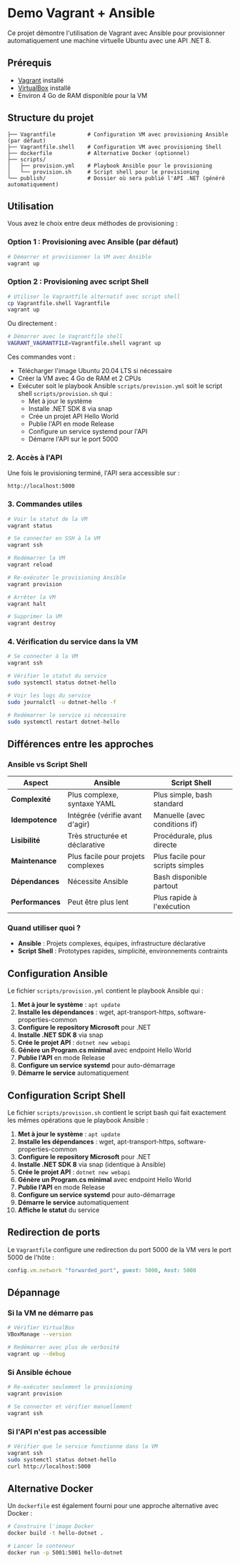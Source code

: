 # Demo Vagrant + Ansible

Ce projet démontre l'utilisation de Vagrant avec Ansible pour provisionner automatiquement une machine virtuelle Ubuntu avec une API .NET 8.

## Prérequis

- [Vagrant](https://www.vagrantup.com/downloads) installé
- [VirtualBox](https://www.virtualbox.org/wiki/Downloads) installé
- Environ 4 Go de RAM disponible pour la VM

## Structure du projet

```
├── Vagrantfile          # Configuration VM avec provisioning Ansible (par défaut)
├── Vagrantfile.shell    # Configuration VM avec provisioning Shell
├── dockerfile           # Alternative Docker (optionnel)
├── scripts/
│   ├── provision.yml    # Playbook Ansible pour le provisioning
│   └── provision.sh     # Script shell pour le provisioning
└── publish/             # Dossier où sera publié l'API .NET (généré automatiquement)
```

## Utilisation

Vous avez le choix entre deux méthodes de provisioning :

### Option 1 : Provisioning avec Ansible (par défaut)

```bash
# Démarrer et provisionner la VM avec Ansible
vagrant up
```

### Option 2 : Provisioning avec script Shell

```bash
# Utiliser le Vagrantfile alternatif avec script shell
cp Vagrantfile.shell Vagrantfile
vagrant up
```

Ou directement :
```bash
# Démarrer avec le Vagrantfile shell
VAGRANT_VAGRANTFILE=Vagrantfile.shell vagrant up
```

Ces commandes vont :
- Télécharger l'image Ubuntu 20.04 LTS si nécessaire
- Créer la VM avec 4 Go de RAM et 2 CPUs
- Exécuter soit le playbook Ansible `scripts/provision.yml` soit le script shell `scripts/provision.sh` qui :
  - Met à jour le système
  - Installe .NET SDK 8 via snap
  - Crée un projet API Hello World
  - Publie l'API en mode Release
  - Configure un service systemd pour l'API
  - Démarre l'API sur le port 5000

### 2. Accès à l'API

Une fois le provisioning terminé, l'API sera accessible sur :
```
http://localhost:5000
```

### 3. Commandes utiles

```bash
# Voir le statut de la VM
vagrant status

# Se connecter en SSH à la VM
vagrant ssh

# Redémarrer la VM
vagrant reload

# Re-exécuter le provisioning Ansible
vagrant provision

# Arrêter la VM
vagrant halt

# Supprimer la VM
vagrant destroy
```

### 4. Vérification du service dans la VM

```bash
# Se connecter à la VM
vagrant ssh

# Vérifier le statut du service
sudo systemctl status dotnet-hello

# Voir les logs du service
sudo journalctl -u dotnet-hello -f

# Redémarrer le service si nécessaire
sudo systemctl restart dotnet-hello
```

## Différences entre les approches

### Ansible vs Script Shell

| Aspect | Ansible | Script Shell |
|--------|---------|-------------|
| **Complexité** | Plus complexe, syntaxe YAML | Plus simple, bash standard |
| **Idempotence** | Intégrée (vérifie avant d'agir) | Manuelle (avec conditions if) |
| **Lisibilité** | Très structurée et déclarative | Procédurale, plus directe |
| **Maintenance** | Plus facile pour projets complexes | Plus facile pour scripts simples |
| **Dépendances** | Nécessite Ansible | Bash disponible partout |
| **Performances** | Peut être plus lent | Plus rapide à l'exécution |

### Quand utiliser quoi ?

- **Ansible** : Projets complexes, équipes, infrastructure déclarative
- **Script Shell** : Prototypes rapides, simplicité, environnements contraints

## Configuration Ansible

Le fichier `scripts/provision.yml` contient le playbook Ansible qui :

1. **Met à jour le système** : `apt update`
2. **Installe les dépendances** : wget, apt-transport-https, software-properties-common
3. **Configure le repository Microsoft** pour .NET
4. **Installe .NET SDK 8** via snap
5. **Crée le projet API** : `dotnet new webapi`
6. **Génère un Program.cs minimal** avec endpoint Hello World
7. **Publie l'API** en mode Release
8. **Configure un service systemd** pour auto-démarrage
9. **Démarre le service** automatiquement

## Configuration Script Shell

Le fichier `scripts/provision.sh` contient le script bash qui fait exactement les mêmes opérations que le playbook Ansible :

1. **Met à jour le système** : `apt update`
2. **Installe les dépendances** : wget, apt-transport-https, software-properties-common
3. **Configure le repository Microsoft** pour .NET
4. **Installe .NET SDK 8** via snap (identique à Ansible)
5. **Crée le projet API** : `dotnet new webapi`
6. **Génère un Program.cs minimal** avec endpoint Hello World
7. **Publie l'API** en mode Release
8. **Configure un service systemd** pour auto-démarrage
9. **Démarre le service** automatiquement
10. **Affiche le statut** du service

## Redirection de ports

Le `Vagrantfile` configure une redirection du port 5000 de la VM vers le port 5000 de l'hôte :
```ruby
config.vm.network "forwarded_port", guest: 5000, host: 5000
```

## Dépannage

### Si la VM ne démarre pas
```bash
# Vérifier VirtualBox
VBoxManage --version

# Redémarrer avec plus de verbosité
vagrant up --debug
```

### Si Ansible échoue
```bash
# Re-exécuter seulement le provisioning
vagrant provision

# Se connecter et vérifier manuellement
vagrant ssh
```

### Si l'API n'est pas accessible
```bash
# Vérifier que le service fonctionne dans la VM
vagrant ssh
sudo systemctl status dotnet-hello
curl http://localhost:5000
```

## Alternative Docker

Un `dockerfile` est également fourni pour une approche alternative avec Docker :
```bash
# Construire l'image Docker
docker build -t hello-dotnet .

# Lancer le conteneur
docker run -p 5001:5001 hello-dotnet
```

